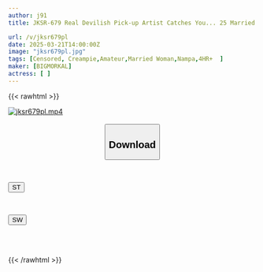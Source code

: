 ```yaml
---
author: j91
title: JKSR-679 Real Devilish Pick-up Artist Catches You... 25 Married Women

url: /v/jksr679pl
date: 2025-03-21T14:00:00Z
image: "jksr679pl.jpg"
tags: [Censored, Creampie,Amateur,Married Woman,Nampa,4HR+	]
maker: [BIGMORKAL]
actress: [ ]
---
```



{{< rawhtml >}}

<div class="video" data-videoid="aoVvKBpylWCxg4M">
    <a href="javascript:;">
        <img src="/v/jksr679pl/jksr679pl.jpg" width="WIDTH" height="HEIGHT" alt="jksr679pl.mp4" loading="lazy">
    </a>
</div>

<script type="text/javascript" src="https://j91.asia/asset/on-demand-st.js"></script>

<br>
  <link rel="stylesheet" href="https://j91.asia/asset/bs5.css">
  
  <center>
  <button class="btn btn-primary" type="button" data-bs-toggle="collapse" data-bs-target=".multi-collapse" aria-expanded="false" aria-controls="multiCollapseExample1 multiCollapseExample2"><h2>Download</h2></button></center>
</p>
<div class="row">
  <div class="col">
    <div class="collapse multi-collapse" id="multiCollapseExample1">
      <div class="card card-body">
	      	      <br>
<div class="buttons">  
<p><a href="/v/jksr679pl/st.html" target="_blank"><button class="btn-hover color-3"><i class="fa fa-download"></i> ST</button></a></p></div>
    </div>
  </div>
</div>
  <div class="col">
    <div class="collapse multi-collapse" id="multiCollapseExample2">
      <div class="card card-body">
	      <br>
<div class="buttons">
<p><a href="/v/jksr679pl/sw.html" target="_blank"><button class="btn-hover color-2"><i class="fa fa-download"></i> SW</button></a></p></div>
<br><br>
      </div>
    </div>
  </div>
</div>

{{< /rawhtml >}}